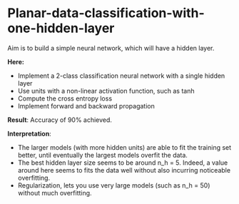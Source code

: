 # Planar-data-classification-with-one-hidden-layer
Aim is to build a simple neural network, which will have a hidden layer.

**Here:**
- Implement a 2-class classification neural network with a single hidden layer
- Use units with a non-linear activation function, such as tanh 
- Compute the cross entropy loss 
- Implement forward and backward propagation

**Result**:
Accuracy of 90% achieved.

**Interpretation**:
- The larger models (with more hidden units) are able to fit the training set better, until eventually the largest models overfit the data. 
- The best hidden layer size seems to be around n_h = 5. Indeed, a value around here seems to  fits the data well without also incurring noticeable overfitting.
- Regularization, lets you use very large models (such as n_h = 50) without much overfitting. 
